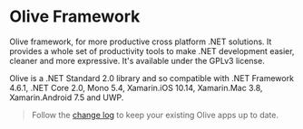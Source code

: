 # Olive Framework
Olive framework, for more productive cross platform .NET solutions. It provides a whole set of productivity tools to make .NET development easier, cleaner and more expressive. It's available under the GPLv3 license.

Olive is a .NET Standard 2.0 library and so compatible with .NET Framework 4.6.1, .NET Core 2.0, Mono 5.4, Xamarin.iOS 10.14, Xamarin.Mac 3.8, Xamarin.Android 7.5 and UWP.

> Follow the [change log](ChangeLog.md) to keep your existing Olive apps up to date.

